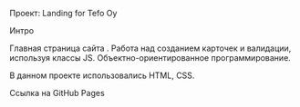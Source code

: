 Проект: Landing for Tefo Oy

Интро

Главная страница сайта . Работа над созданием карточек и валидации, используя классы JS. Объектно-ориентированное программирование.

В данном проекте использовались HTML, CSS.

Ссылка на GitHub Pages
